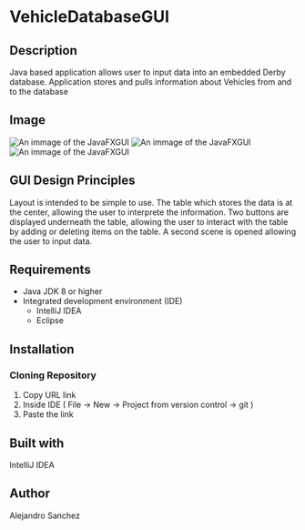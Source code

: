 # VehicleDatabaseGUI
## Description
Java based application allows user to input data into an embedded Derby database. Application stores and pulls information about
Vehicles from and to the database
## Image
 ![An immage of the JavaFXGUI](https://i.imgur.com/jcICYkF.gifv)
 ![An immage of the JavaFXGUI](https://i.imgur.com/B3aDxLi.png)
 ![An immage of the JavaFXGUI](https://i.imgur.com/rcNCjkO.png)
## GUI Design Principles
Layout is intended to be simple to use. The table which stores the data is at the center, allowing the user to interprete the information. Two buttons are displayed  underneath the table, allowing the user to interact with the table by adding or deleting items on the table. A second scene is opened allowing the user to input data.
## Requirements
* Java JDK 8 or higher
* Integrated development environment (IDE)
  * IntelliJ IDEA 
  * Eclipse
## Installation
### Cloning Repository 
  1. Copy URL link
  2. Inside IDE ( File -> New -> Project from version control -> git )
  3. Paste the link 
## Built with
IntelliJ IDEA
## Author
Alejandro Sanchez

